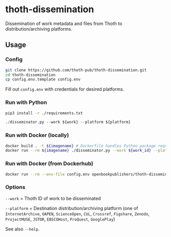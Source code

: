 # thoth-dissemination
Dissemination of work metadata and files from Thoth to distribution/archiving platforms.

## Usage

### Config
```sh
git clone https://github.com/thoth-pub/thoth-dissemination.git
cd thoth-dissemination
cp config.env.template config.env
```
Fill out `config.env` with credentials for desired platforms.

### Run with Python
```sh
pip3 install -r ./requirements.txt
```
```python
./disseminator.py --work ${work} --platform ${platform}
```

### Run with Docker (locally)
```sh
docker build . -t ${imagename} # Dockerfile handles Python package requirements
docker run --rm ${imagename} ./disseminator.py --work ${work_id} --platform ${platform}
```

### Run with Docker (from Dockerhub)
```sh
docker run --rm --env-file config.env openbookpublishers/thoth-dissemination:latest ./disseminator.py --work ${work_id} --platform ${platform}
```

### Options
`--work` = Thoth ID of work to be disseminated

`--platform` = Destination distribution/archiving platform (one of `InternetArchive`, `OAPEN`, `ScienceOpen`, `CUL`, `Crossref`, `Figshare`, `Zenodo`, `ProjectMUSE`, `JSTOR`, `EBSCOHost`, `ProQuest`, `GooglePlay`)

See also `--help`.